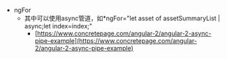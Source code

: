 * ngFor
    * 其中可以使用async管道，如*ngFor="let asset of assetSummaryList | async;let index=index;"
        * [https://www.concretepage.com/angular-2/angular-2-async-pipe-example](https://www.concretepage.com/angular-2/angular-2-async-pipe-example)